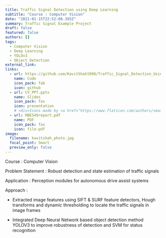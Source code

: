 ```yaml
---
title: Traffic Signal Detection using Deep Learning
subtitle: "Course : Computer Vision"
date: "2021-01-15T22:52:08.395Z"
summary: Traffic Signal Example Project
draft: false
featured: false
authors: []
tags:
  - Computer Vision
  - Deep Learning
  - YOLOv3
  - Object Detection
external_link: 
links:
  - url: https://github.com/KavitShah1998/Traffic_Signal_Detection_Using_Deep_Learning
    name: Code
    icon_pack: fab
    icon: github
  - url: CV_PPT.pptx
    name: Slides
    icon_pack: fas
    icon: presentation
    # <div>Icons made by <a href="https://www.flaticon.com/authors/smashicons" title="Smashicons">Smashicons</a> from <a href="https://www.flaticon.com/" title="Flaticon">www.flaticon.com</a></div>
  - url: RBE549report.pdf 
    name: PDF
    icon_pack: fas
    icon: file-pdf
image:
  filename: kavitshah_photo.jpg
  focal_point: Smart
  preview_only: false
---
```

Course : Computer Vision

Problem Statement : Robust detection and state estimation of traffic signals

Application : Perception modules for autonomous drive assist systems

Approach : 
 * Extracted image features using SIFT & SURF feature detectors, Hough transforms and dynamic thresholding to locate the traffic signals in image frames

* Integrated Deep Neural Network based object detection method YOLOV3 to improve robustness of detection and SVM for status recognition


